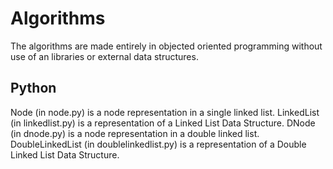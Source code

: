 # Algorithms
  The algorithms are made entirely in objected oriented programming without use of an libraries or external data structures.

## Python
  Node (in node.py) is a node representation in a single linked list.
  LinkedList (in linkedlist.py) is a representation of a Linked List Data Structure.
  DNode (in dnode.py) is a node representation in a double linked list.
  DoubleLinkedList (in doublelinkedlist.py) is a representation of a Double Linked List Data Structure.  
